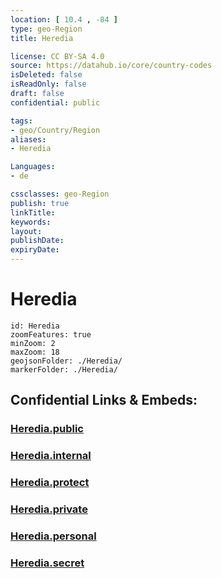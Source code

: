 ```yaml
---
location: [ 10.4 , -84 ] 
type: geo-Region
title: Heredia

license: CC BY-SA 4.0
source: https://datahub.io/core/country-codes
isDeleted: false
isReadOnly: false
draft: false
confidential: public

tags:
- geo/Country/Region
aliases:
- Heredia

Languages:
- de

cssclasses: geo-Region
publish: true
linkTitle: 
keywords: 
layout: 
publishDate: 
expiryDate: 
---
```


# Heredia

```leaflet
id: Heredia
zoomFeatures: true 
minZoom: 2 
maxZoom: 18
geojsonFolder: ./Heredia/
markerFolder: ./Heredia/
```


## Confidential Links & Embeds: 

### [Heredia.public](/_public/\Earth\Continent\America~Central\Costa_Rica\provinces~Costa_RicaHeredia.public.md) 

### [Heredia.internal](/_internal/\Earth\Continent\America~Central\Costa_Rica\provinces~Costa_RicaHeredia.internal.md) 

### [Heredia.protect](/_protect/\Earth\Continent\America~Central\Costa_Rica\provinces~Costa_RicaHeredia.protect.md) 

### [Heredia.private](/_private/\Earth\Continent\America~Central\Costa_Rica\provinces~Costa_RicaHeredia.private.md) 

### [Heredia.personal](/_personal/\Earth\Continent\America~Central\Costa_Rica\provinces~Costa_RicaHeredia.personal.md) 

### [Heredia.secret](/_secret/\Earth\Continent\America~Central\Costa_Rica\provinces~Costa_RicaHeredia.secret.md)

